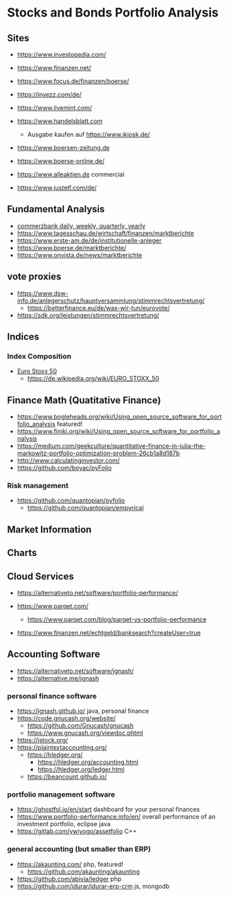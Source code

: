 


# Stocks and Bonds Portfolio Analysis

## Sites

* https://www.investopedia.com/
* https://www.finanzen.net/
* https://www.focus.de/finanzen/boerse/
* https://invezz.com/de/
* https://www.livemint.com/


* https://www.handelsblatt.com
  + Ausgabe kaufen auf https://www.ikiosk.de/
* https://www.boersen-zeitung.de
* https://www.boerse-online.de/
* https://www.alleaktien.de commercial
* https://www.justetf.com/de/

## Fundamental Analysis

* [commerzbank daily, weekly, quarterly, yearly](https://www.commerzbank.de/portal/de/privatkunden/sparen-anlegen/wissen/maerkte-kurse-analysen/maerkte-kurse-analysen.html)
* https://www.tagesschau.de/wirtschaft/finanzen/marktberichte
* https://www.erste-am.de/de/institutionelle-anleger
* https://www.boerse.de/marktberichte/
* https://www.onvista.de/news/marktberichte

## vote proxies

* https://www.dsw-info.de/anlegerschutz/hauptversammlung/stimmrechtsvertretung/
  + https://betterfinance.eu/de/was-wir-tun/eurovote/
* https://sdk.org/leistungen/stimmrechtsvertretung/

## Indices

### Index Composition

* [Euro Stoxx 50](https://www.boerse.de/gewichtung/Euro-Stoxx-50-Aktien/EU0009658145)
  + https://de.wikipedia.org/wiki/EURO_STOXX_50

## Finance Math (Quatitative Finance)

* https://www.bogleheads.org/wiki/Using_open_source_software_for_portfolio_analysis featured!
* https://www.finiki.org/wiki/Using_open_source_software_for_portfolio_analysis
* https://medium.com/geekculture/quantitative-finance-in-julia-the-markowitz-portfolio-optimization-problem-26cb1a8d187b
* http://www.calculatinginvestor.com/
* https://github.com/boyac/pyFolio

### Risk management

* https://github.com/quantopian/pyfolio
  + https://github.com/quantopian/empyrical

## Market Information

## Charts

## Cloud Services

* https://alternativeto.net/software/portfolio-performance/

* https://www.parqet.com/
  + https://www.parqet.com/blog/parqet-vs-portfolio-performance
* https://www.finanzen.net/echtgeld/banksearch?createUser=true

## Accounting Software

* https://alternativeto.net/software/jgnash/
* https://alternative.me/jgnash

### personal finance software

* https://jgnash.github.io/ java, personal finance
* https://code.gnucash.org/website/
  + https://github.com/Gnucash/gnucash
  + https://www.gnucash.org/viewdoc.phtml
* https://jstock.org/
* https://plaintextaccounting.org/
  + https://hledger.org/
    - https://hledger.org/accounting.html
    - https://hledger.org/ledger.html
  + https://beancount.github.io/

### portfolio management software

* https://ghostfol.io/en/start dashboard for your personal finances
* https://www.portfolio-performance.info/en/ overall performance of an investment portfolio, eclipse java
* https://gitlab.com/ywiyogo/assetfolio C++

### general accounting (but smaller than ERP)

* https://akaunting.com/ php, featured!
  + https://github.com/akaunting/akaunting
* https://github.com/abivia/ledger php
* https://github.com/idurar/idurar-erp-crm js, mongodb
